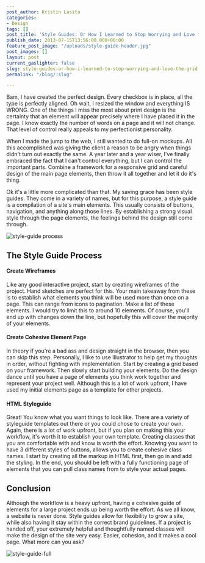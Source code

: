 ```yaml
---
post_author: Kristin Lasita
categories:
- Design
tags: []
post_title: 'Style Guides: Or How I Learned to Stop Worrying and Love the Grid'
publish_date: 2013-07-15T13:56:00.000+00:00
feature_post_image: "/uploads/style-guide-header.jpg"
post_images: []
layout: post
current_gaslighter: false
slug: style-guides-or-how-i-learned-to-stop-worrying-and-love-the-grid
permalink: "/blog/:slug"

---
```

Bam, I have created the perfect design. Every checkbox is in place, all the type is perfectly aligned. Oh wait, I resized the window and everything IS WRONG. One of the things I miss the most about print design is the certainty that an element will appear precisely where I have placed it in the page. I know exactly the number of words on a page and it will not change. That level of control really appeals to my perfectionist personality.

When I made the jump to the web, I still wanted to do full-on mockups. All this accomplished was giving the client a reason to be angry when things didn't turn out exactly the same. A year later and a year wiser, I've finally embraced the fact that I can't control everything, but I can control the important parts.  Combine a framework for a responsive grid and careful design of the main page elements, then throw it all together and let it do it's thing.

Ok it's a little more complicated than that. My saving grace has been style guides. They come in a variety of names, but for this purpose, a style guide is a compilation of a site's main elements. This usually consists of buttons, navigation, and anything along those lines. By establishing a strong visual style through the page elements, the feelings behind the design still come through.

![style-guide process](http://gaslight.github.io/posts/assets/images/style-guide-process.jpg)
## The Style Guide Process

#### Create Wireframes
Like any good interactive project, start by creating wireframes of the project. Hand sketches are perfect for this. Your main takeaway from these is to establish what elements you think will be used more than once on a page. This can range from icons to pagination. Make a list of these elements. I would try to limit this to around 10 elements.  Of course, you'll end up with changes down the line, but hopefully this will cover the majority of your elements.


#### Create Cohesive Element Page
In theory if you're a bad ass and design straight in the browser, then you can skip this step. Personally, I like to use Illustrator to help get my thoughts in order, without fighting with implementation. Start by creating a grid based on your framework. Then slowly start building your elements. Do the design dance until you have a page of elements you think work together and represent your project well. Although this is a lot of work upfront, I have used my initial elements page as a template for other projects.

#### HTML Styleguide
Great! You know what you want things to look like. There are a variety of styleguide templates out there or you could chose to create your own. Again, there is a lot of work upfront, but if you plan on making this your workflow, it's worth it to establish your own template. Creating classes that you are comfortable with and know is worth the effort. Knowing you want to have 3 different styles of buttons, allows you to create cohesive class names. I start by creating all the markup in HTML first, then go in and add the styling. In the end, you should be left with a fully functioning page of elements that you can pull class names from to style your actual pages.

## Conclusion

Although the workflow is a heavy upfront, having a cohesive guide of elements for a large project ends up being worth the effort. As we all know, a website is never done. Style guides allow for flexibility to grow a site, while also having it stay within the correct brand guidelines. If a project is handed off, your extremely helpful and thoughtfully named classes will make the design of the site very easy. Easier, cohesion, and it makes a cool page. What more can you ask?

![style-guide-full](http://gaslight.github.io/posts/assets/images/style-guide-full%20.jpg)
